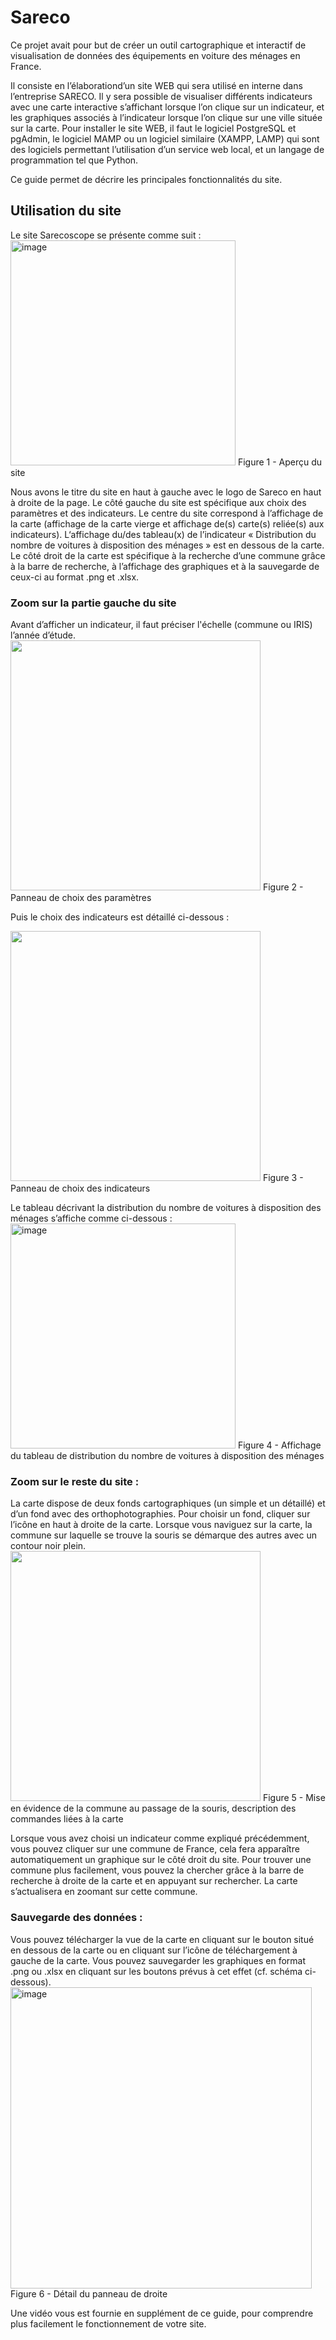 # Sareco
Ce projet avait pour but de créer un outil cartographique et interactif de visualisation de données des équipements en voiture des ménages en France.

Il consiste en l’élaborationd’un site WEB qui sera utilisé en interne dans l’entreprise SARECO. Il y sera possible de visualiser différents indicateurs avec une carte interactive s’affichant lorsque l’on clique sur un indicateur, et les graphiques associés à l’indicateur lorsque l’on clique sur une ville située sur la carte.
Pour installer le site WEB, il faut le logiciel PostgreSQL et pgAdmin, le logiciel MAMP ou un logiciel similaire (XAMPP, LAMP) qui sont des logiciels permettant l’utilisation d’un service web local, et un langage de programmation tel que Python.

Ce guide permet de décrire les principales fonctionnalités du site.

## Utilisation du site

Le site Sarecoscope se présente comme suit :
<img width="360" alt="image" src="https://user-images.githubusercontent.com/64350173/118865403-2e5e0c80-b8e1-11eb-93e7-dbca1390def5.png">
Figure 1 - Aperçu du site

Nous avons le titre du site en haut à gauche avec le logo de Sareco en haut à droite de la page.
Le côté gauche du site est spécifique aux choix des paramètres et des indicateurs.
Le centre du site correspond à l’affichage de la carte (affichage de la carte vierge et affichage de(s) carte(s) reliée(s) aux indicateurs). L‘affichage du/des tableau(x) de l’indicateur « Distribution du nombre de voitures à disposition des ménages » est en dessous de la carte.
Le côté droit de la carte est spécifique à la recherche d’une commune grâce à la barre de recherche, à l’affichage des graphiques et à la sauvegarde de ceux-ci au format .png et .xlsx.

### Zoom sur la partie gauche du site
Avant d’afficher un indicateur, il faut préciser l'échelle (commune ou IRIS) l’année d’étude.
<img src="https://user-images.githubusercontent.com/64350173/118864865-ae37a700-b8e0-11eb-8cc4-e741f65c1059.png" width="400">
Figure 2 - Panneau de choix des paramètres

Puis le choix des indicateurs est détaillé ci-dessous :

<img src="https://user-images.githubusercontent.com/64350173/118865067-e0e19f80-b8e0-11eb-934d-b69ae89311a4.png" width="400">
Figure 3 - Panneau de choix des indicateurs

Le tableau décrivant la distribution du nombre de voitures à disposition des ménages s’affiche comme ci-dessous :
<img width="360" alt="image" src="https://user-images.githubusercontent.com/64350173/118865420-3453ed80-b8e1-11eb-9135-682bf02d2aa8.png">
Figure 4 - Affichage du tableau de distribution du nombre de voitures à disposition des ménages

### Zoom sur le reste du site :

La carte dispose de deux fonds cartographiques (un simple et un détaillé) et d’un fond avec des orthophotographies. Pour choisir un fond, cliquer sur l’icône en haut à droite de la carte. Lorsque vous naviguez sur la carte, la commune sur laquelle se trouve la souris se démarque des autres avec un contour noir plein. 
<img src="https://user-images.githubusercontent.com/64350173/118865295-138b9800-b8e1-11eb-8fc0-9166e83cd13a.png" width="400">
Figure 5 - Mise en évidence de la commune au passage de la souris, description des commandes liées à la carte

Lorsque vous avez choisi un indicateur comme expliqué précédemment, vous pouvez cliquer sur une commune de France, cela fera apparaître automatiquement un graphique sur le côté droit du site.
Pour trouver une commune plus facilement, vous pouvez la chercher grâce à la barre de recherche à droite de la carte et en appuyant sur rechercher. La carte s’actualisera en zoomant sur cette commune.

### Sauvegarde des données :
Vous pouvez télécharger la vue de la carte en cliquant sur le bouton situé en dessous de la carte ou en cliquant sur l’icône de téléchargement à gauche de la carte.
Vous pouvez sauvegarder les graphiques en format .png ou .xlsx en cliquant sur les boutons prévus à cet effet (cf. schéma ci-dessous).
<img width="482" alt="image" src="https://user-images.githubusercontent.com/64350173/118865509-4c2b7180-b8e1-11eb-9327-d67c74706288.png">
Figure 6 - Détail du panneau de droite

Une vidéo vous est fournie en supplément de ce guide, pour comprendre plus facilement le fonctionnement de votre site.
